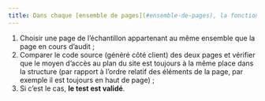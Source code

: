 ```yaml
---
title: Dans chaque [ensemble de pages](#ensemble-de-pages), la fonctionnalité vers la [page « plan du site »](#page-plan-du-site) est-elle située à la même place dans la présentation ?
---
```


1. Choisir une page de l’échantillon appartenant au même ensemble que la page en cours d’audit ;
2. Comparer le code source (généré côté client) des deux pages et vérifier que le moyen d’accès au plan du site est toujours à la même place dans la structure (par rapport à l’ordre relatif des éléments de la page, par exemple il est toujours en haut de page) ;
3. Si c’est le cas, **le test est validé**.

